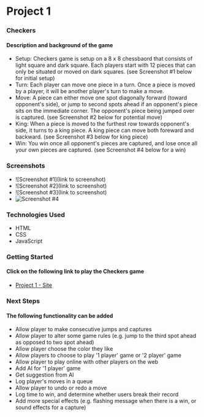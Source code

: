 # Project 1

### Checkers
#### Description and background of the game
* Setup: Checkers game is setup on a 8 x 8 chessbaord that consists of light square and dark square.  Each players start with 12 pieces that can only be situated or moved on dark squares. (see Screenshot #1 below for initial setup)
* Turn: Each player can move one piece in a turn.  Once a piece is moved by a player, it will be another player's turn to make a move.  
* Move: A piece can either move one spot diagonally forward (toward opponent's side), or jump to second spots ahead if an opponent's piece sits on the immediate corner.  The opponent's piece being jumped over is captured. (see Screenshot #2 below for potential move)
* King: When a piece is moved to the furthest row towards opponent's side, it turns to a king piece.  A king piece can move both foreward and backward. (see Screenshot #3 below for king piece)
* Win: You win once all opponent's pieces are captured, and lose once all your own pieces are captured. (see Screenshot #4 below for a win)

### Screenshots
* ![Screenshot #1](link to screenshot)
* ![Screenshot #2](link to screenshot)
* ![Screenshot #3](link to screenshot)
* ![Screenshot #4](https://github.com/ahung1709/project-1/tree/main/screenshots/screenshot4.png)

### Technologies Used
* HTML
* CSS
* JavaScript

### Getting Started
#### Click on the following link to play the Checkers game
* [Project 1 - Site](https://ahung1709.github.io/project-1/)

### Next Steps
#### The following functionality can be added 
* Allow player to make consecutive jumps and captures
* Allow player to alter some game rules (e.g. jump to the third spot ahead as opposed to two spot ahead)
* Allow player choose the color they like
* Allow players to choose to play '1 player' game or '2 player' game
* Allow player to play online with other players on the web
* Add AI for '1 player' game
* Get suggestion from AI
* Log player's moves in a queue
* Allow player to undo or redo a move
* Log time to win, and determine whether users break their record
* Add more special effects (e.g. flashing message when there is a win, or sound effects for a capture)





